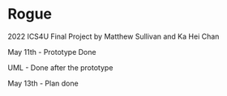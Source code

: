 # Rogue
2022 ICS4U Final Project by Matthew Sullivan and Ka Hei Chan

May 11th - Prototype Done <p>
UML - Done after the prototype <p>
May 13th - Plan done <p>
